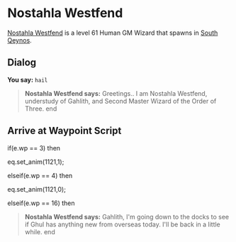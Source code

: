 # Nostahla Westfend



[Nostahla Westfend](/npc/1121) is a level 61 Human GM Wizard that spawns in [South Qeynos](/zone/1).



## Dialog

**You say:** `hail`



>**Nostahla Westfend says:** Greetings..  I am Nostahla Westfend, understudy of Gahlith, and Second Master Wizard of the Order of Three.
end



## Arrive at Waypoint Script

if(e.wp == 3) then


eq.set_anim(1121,1);

elseif(e.wp == 4) then


eq.set_anim(1121,0);

elseif(e.wp == 16) then


>**Nostahla Westfend says:** Gahlith, I'm going down to the docks to see if Ghul has anything new from overseas today. I'll be back in a little while.
end
